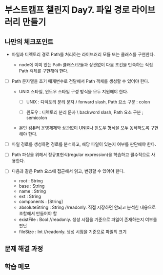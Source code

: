 # 부스트캠프 챌린지 Day7. 파일 경로 라이브러리 만들기

## 나만의 체크포인트

-   파일과 디렉토리 경로 Path를 처리하는 라이브러리 모듈 또는 클래스를 구현한다.

    -   node에 이미 있는 Path 클래스/모듈과 상관없이 다음 조건을 만족하는 직접 Path 객체를 구현해야 한다.

-   [ ] Path 문자열을 초기 매개변수로 전달해서 Path 객체를 생성할 수 있어야 한다.

    -   UNIX 스타일, 윈도우 스타일 구성 방식을 모두 지원해야 한다.

        -   [ ] UNIX : 디렉토리 분리 문자 / forward slash, Path 요소 구분 : colon

        -   [ ] 윈도우 : 디렉토리 분리 문자 \ backword slash, Path 요소 구분 ; semicolon

    -   본인 컴퓨터 운영체제와 상관없이 UNIX나 윈도우 형식을 모두 동작하도록 구현해야 한다.

-   [ ] 파일 경로를 생성하면 경로를 분석하고, 해당 파일이 있는지 여부를 판단해야 한다.
-   [ ] Path 파싱을 위해서 정규표현식(regular expression)을 학습하고 필수적으로 사용한다.
-   [ ] 다음과 같은 Path 요소에 접근해서 읽고, 변경할 수 있어야 한다.
    -   root : String
    -   base : String
    -   name : String
    -   ext : String
    -   components : [String]
    -   absoluteString : String //readonly. 직접 저장하면 안되고 분석한 내용으로 조합해서 만들어야 함
    -   existFile : Bool //readonly. 생성 시점을 기준으로 파일이 존재하는지 여부를 판단
    -   fileSize : Int //readonly. 생성 시점을 기준으로 파일의 크기

## 문제 해결 과정

## 학습 메모
